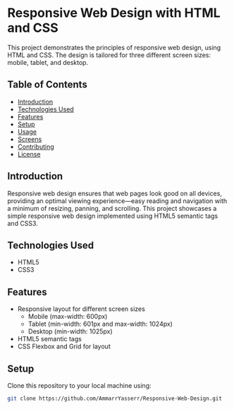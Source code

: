 # Responsive Web Design with HTML and CSS

This project demonstrates the principles of responsive web design, using HTML and CSS. The design is tailored for three different screen sizes: mobile, tablet, and desktop.

## Table of Contents

- [Introduction](#introduction)
- [Technologies Used](#technologies-used)
- [Features](#features)
- [Setup](#setup)
- [Usage](#usage)
- [Screens](#screens)
- [Contributing](#contributing)
- [License](#license)

## Introduction

Responsive web design ensures that web pages look good on all devices, providing an optimal viewing experience—easy reading and navigation with a minimum of resizing, panning, and scrolling. This project showcases a simple responsive web design implemented using HTML5 semantic tags and CSS3.

## Technologies Used

- HTML5
- CSS3

## Features

- Responsive layout for different screen sizes
  - Mobile (max-width: 600px)
  - Tablet (min-width: 601px and max-width: 1024px)
  - Desktop (min-width: 1025px)
- HTML5 semantic tags
- CSS Flexbox and Grid for layout

## Setup

Clone this repository to your local machine using:
```sh
git clone https://github.com/AmmarrYasserr/Responsive-Web-Design.git
